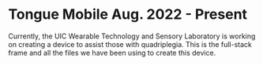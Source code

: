 # Tongue Mobile Aug. 2022 - Present

Currently, the UIC Wearable Technology and Sensory Laboratory is working on creating a device to assist those with quadriplegia. This is the full-stack frame and all the files we have been using to create this device.



